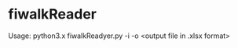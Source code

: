 # fiwalkReader
Usage:  python3.x fiwalkReadyer.py -i <fiwalk output xml file> -o <output file in .xlsx format>

